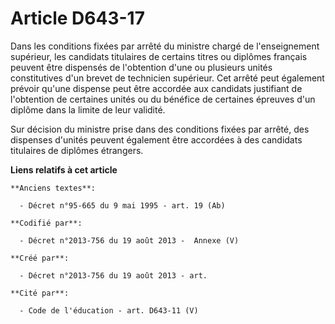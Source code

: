 # Article D643-17

Dans les conditions fixées par arrêté du ministre chargé de l'enseignement supérieur, les candidats titulaires de certains
titres ou diplômes français peuvent être dispensés de l'obtention d'une ou plusieurs unités constitutives d'un brevet de
technicien supérieur. Cet arrêté peut également prévoir qu'une dispense peut être accordée aux candidats justifiant de
l'obtention de certaines unités ou du bénéfice de certaines épreuves d'un diplôme dans la limite de leur validité.

Sur décision du ministre prise dans des conditions fixées par arrêté, des dispenses d'unités peuvent également être accordées
à des candidats titulaires de diplômes étrangers.

**Liens relatifs à cet article**

	**Anciens textes**:

	  - Décret n°95-665 du 9 mai 1995 - art. 19 (Ab)

	**Codifié par**:

	  - Décret n°2013-756 du 19 août 2013 -  Annexe (V)

	**Créé par**:

	  - Décret n°2013-756 du 19 août 2013 - art.

	**Cité par**:

	  - Code de l'éducation - art. D643-11 (V)
